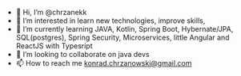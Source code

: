 - 👋 Hi, I’m @chrzanekk
- 👀 I’m interested in learn new technologies, improve skills, 
- 🌱 I’m currently learning JAVA, Kotlin, Spring Boot, Hybernate/JPA, SQL(postgres), Spring Security, Microservices, little Angular and ReactJS with Typesript
- 💞️ I’m looking to collaborate on java devs
- 📫 How to reach me konrad.chrzanowski@gmail.com

<!---
chrzanekk/chrzanekk is a ✨ special ✨ repository because its `README.md` (this file) appears on your GitHub profile.
You can click the Preview link to take a look at your changes.
--->
